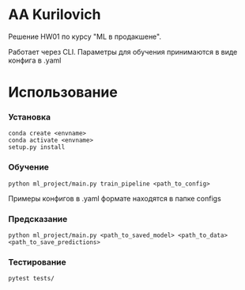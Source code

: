 # AA Kurilovich

Решение HW01 по курсу "ML в продакшене".

Работает через CLI. Параметры для обучения принимаются в виде конфига в .yaml

# Использование

### Установка
~~~
conda create <envname>
conda activate <envname>
setup.py install
~~~
### Обучение
~~~
python ml_project/main.py train_pipeline <path_to_config>
~~~

Примеры конфигов в .yaml формате находятся в папке configs
### Предсказание
~~~
python ml_project/main.py <path_to_saved_model> <path_to_data> <path_to_save_predictions>
~~~
### Тестирование
~~~
pytest tests/
~~~
